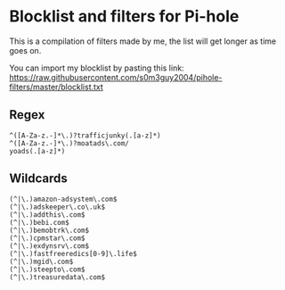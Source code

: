 # Blocklist and filters for Pi-hole

This is a compilation of filters made by me, the list will get longer as time goes on.

You can import my blocklist by pasting this link: https://raw.githubusercontent.com/s0m3guy2004/pihole-filters/master/blocklist.txt
## Regex
```
^([A-Za-z.-]*\.)?trafficjunky(.[a-z]*)
^([A-Za-z.-]*\.)?moatads\.com/
yoads(.[a-z]*)
```
## Wildcards
```
(^|\.)amazon-adsystem\.com$
(^|\.)adskeeper\.co\.uk$
(^|\.)addthis\.com$
(^|\.)bebi.com$
(^|\.)bemobtrk\.com$
(^|\.)cpmstar\.com$
(^|\.)exdynsrv\.com$
(^|\.)fastfreeredics[0-9]\.life$
(^|\.)mgid\.com$
(^|\.)steepto\.com$
(^|\.)treasuredata\.com$
```
